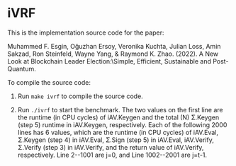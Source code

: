 # iVRF

This is the implementation source code for the paper:

Muhammed F. Esgin, Oğuzhan Ersoy, Veronika Kuchta, Julian Loss, Amin Sakzad, Ron Steinfeld, Wayne Yang, & Raymond K. Zhao. (2022). A New Look at Blockchain Leader Election:\\Simple, Efficient, Sustainable and Post-Quantum.

To compile the source code:

1. Run `make ivrf` to compile the source code.

2. Run `./ivrf` to start the benchmark. The two values on the first line are the runtime (in CPU cycles) of iAV.Keygen and the total (N) Σ.Keygen (step 5) runtime in iAV.Keygen, respectively. Each of the following 2000 lines has 6 values, which are the runtime (in CPU cycles) of iAV.Eval, Σ.Keygen (step 4) in iAV.Eval, Σ.Sign (step 5) in iAV.Eval, iAV.Verify, Σ.Verify (step 3) in iAV.Verify, and the return value of iAV.Verify, respectively. Line 2--1001 are j=0, and Line 1002--2001 are j=t-1. 
